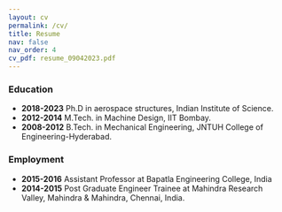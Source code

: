```yaml
---
layout: cv
permalink: /cv/
title: Resume
nav: false
nav_order: 4
cv_pdf: resume_09042023.pdf
---
```


<!-- [Latest resume (1 page)](/assets/pdf/resume_09042023.pdf) -->


### **Education**


  <!-- * multi-physical properties prediction of fibre-reinforced composites using deep learning -->
* **2018-2023** Ph.D in aerospace structures, Indian Institute of Science.
* **2012-2014** M.Tech. in Machine Design, IIT Bombay.
* **2008-2012** B.Tech. in Mechanical Engineering, JNTUH College of Engineering-Hyderabad.


### **Employment**


* **2015-2016** Assistant Professor at Bapatla Engineering College, India
* **2014-2015** Post Graduate Engineer Trainee at Mahindra Research Valley, Mahindra & Mahindra, Chennai, India.

<!-- 
### **Publications**


1. (Under Review) **Rajesh Nakka**, Dineshkumar Harursampath, and Sathiskumar A. Ponnusami. “A generalised deep learning-based surrogate model for homogenisation utilising material property encoding and physics-based bounds”. In: Scientific Reports (Apr. 2023).
1. (Under Review) **Rajesh Nakka**, A. Phanendra Kumar, Dineshkumar Harursampath and Sathiskumar A. Ponnusami. “Influence of fibre cross-section profile on the multi-physical properties of uni-directional composites”. In: Composite Structures (Apr. 2023)
1. **Rajesh Nakka** and Dineshkumar Harursampath and Mehtab Pathan and Sathiskumar A. Ponnusami. “A computationally efficient approach for generating RVEs of various inclusion/fibre shapes”. In: Composite Structures 291 (July 2022), p. 115560. [doi:10.1016/j.compstruct.2022.115560](https://doi.org/10.1016/j.compstruct.2022.115560). -->
